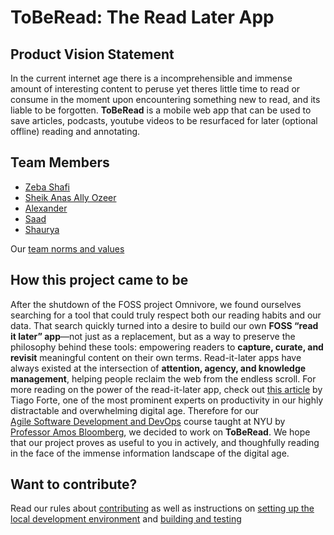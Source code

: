 # ToBeRead: The Read Later App

## Product Vision Statement

In the current internet age there is a incomprehensible and immense amount of interesting content to peruse yet theres little time to read or consume in the moment upon encountering something new to read, and its liable to be forgotten. **ToBeRead** is a mobile web app that can be used to save articles, podcasts, youtube videos to be resurfaced for later (optional offline) reading and annotating.

## Team Members

- [Zeba Shafi](https://github.com/Zeba-Shafi)
- [Sheik Anas Ally Ozeer](https://github.com/anas-ozeer)
- [Alexander](https://github.com/EscoAl516)
- [Saad](https://github.com/one-loop)
- [Shaurya](https://github.com/shauryasr04)

Our [team norms and values](CONTRIBUTING.md#team-norms)

## How this project came to be

After the shutdown of the FOSS project Omnivore, we found ourselves searching for a tool that could truly respect both our reading habits and our data. That search quickly turned into a desire to build our own **FOSS “read it later” app**—not just as a replacement, but as a way to preserve the philosophy behind these tools: empowering readers to **capture, curate, and revisit** meaningful content on their own terms. Read-it-later apps have always existed at the intersection of **attention, agency, and knowledge management**, helping people reclaim the web from the endless scroll. For more reading on the power of the read-it-later app, check out [this article](https://medium.com/praxis-blog/the-secret-power-of-read-it-later-apps-6c75cc37ef42) by Tiago Forte, one of the most prominent experts on productivity in our highly distractable and overwhelming digital age.
Therefore for our  
[Agile Software Development and DevOps](https://knowledge.kitchen/content/courses/agile-development-and-devops/syllabus/) course taught at NYU by [Professor Amos Bloomberg](https://knowledge.kitchen/me/cv/), we decided to work on **ToBeRead**. We hope that our project proves as useful to you in actively, and thoughfully reading in the face of the immense information landscape of the digital age.

## Want to contribute?

 Read our rules about [contributing](CONTRIBUTING.md#contributing-rules) as well as instructions on [setting up the local development environment](CONTRIBUTING.md#instructions-for-setting-up-the-local-environment) and [building and testing](CONTRIBUTING.md#build-and-test-instructions)
